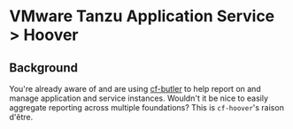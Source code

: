 # VMware Tanzu Application Service > Hoover

## Background

You're already aware of and are using [cf-butler](https://github.com/cf-toolsuite/cf-butler) to help report on and manage application and service instances.  Wouldn't it be nice to easily aggregate reporting across multiple foundations? This is `cf-hoover`'s raison d'être.